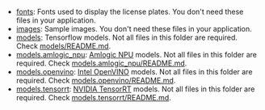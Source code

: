 - [fonts](fonts): Fonts used to display the license plates. You don't need these files in your application.
- [images](images): Sample images. You don't need these files in your application.
- [models](models): Tensorflow models. Not all files in this folder are required. Check [models/README.md](models/README.md).
- [models.amlogic_npu](models.amlogic_npu): [Amlogic NPU](https://www.amlogic.com/) models. Not all files in this folder are required. Check [models.amlogic_npu/README.md](models.amlogic_npu/README.md).
- [models.openvino](models.openvino): [Intel OpenVINO](https://docs.openvinotoolkit.org/latest/index.html) models. Not all files in this folder are required. Check [models.openvino/README.md](models.openvino/README.md).
- [models.tensorrt](models.tensorrt): [NVIDIA TensorRT](https://developer.nvidia.com/tensorrt) models. Not all files in this folder are required. Check [models.tensorrt/README.md](models.tensorrt/README.md).




